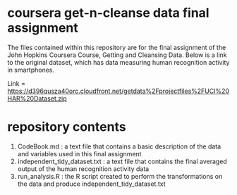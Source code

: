 # coursera get-n-cleanse data final assignment

The files contained within this repository are for the final assignment of the John Hopkins Coursera Course, Getting and Cleansing Data. Below is a link to the original dataset, which has data measuring human recognition activity in smartphones.

Link = https://d396qusza40orc.cloudfront.net/getdata%2Fprojectfiles%2FUCI%20HAR%20Dataset.zip

# repository contents

  1.  CodeBook.md : a text file that contains a basic description of the data and variables used in this final assignment
  2.  independent_tidy_dataset.txt : a text file that contains the final averaged output of the human recognition activity data
  3.  run_analysis.R : the R script created to perform the transformations on the data and produce independent_tidy_dataset.txt
  
